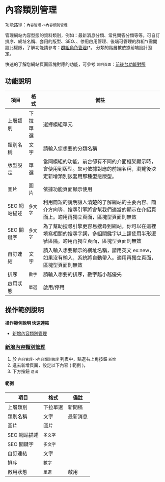 # 內容類別管理

功能路徑：`內容管理->內容類別管理`

管理網站內容型態的資料類別，例如：最新消息分類、常見問答分類等等。可自訂排序、網址名稱、套用的版型、SEO、、停用啟用管理、後端可管理的群組*(需開設此權限，了解功能請參考：[群組角色管理](/guide/role))*。
分類的階層數依據前端設計固定。

快速的了解您網站頁面區塊對應的功能，可參考 `說明頁面`：[前後台功能對照](/guide/site)



##  功能說明

| 項目  | 格式 | 備註 |
|---|---|---|
|上層類別|下拉單選|選擇模組單元|
|類別名稱|文字|請輸入您想要的分類名稱|
|版型設定|單選|當同模組的功能，前台卻有不同的介面框架顯示時，會使用到版型。您可依據對應的前端名稱，瀏覽後決定新增類別該套用那種型態版型。|
|圖片|圖片|依據功能頁面顯示使用|
|SEO 網站描述|`多文字`|利用簡短的說明讓人清楚的了解網站的主要內容、簡介方向等，搜尋引擎將會幫我們適當的顯示在介紹頁面上。適用再獨立頁面，區塊型頁面則無效|
|SEO 關鍵字|`多文字`|為了幫助搜尋引擎更容易搜尋到網站，你可以在這裡填寫相關的搜尋字詞，多組關鍵字以上請使用半形逗號區隔。適用再獨立頁面，區塊型頁面則無效|
|自訂連結|文字|請入輸入想要顯示的網址名稱，請用英文 ex:new，如果沒有輸入，系統將自動帶入。適用再獨立頁面，區塊型頁面則無效|
|排序|`數字`|請輸入想要的排序，數字越小越優先|
|啟用狀態|`單選`|啟用/停用|


##  操作範例說明

**操作範例說明 快速連結**

* [新增內容類別管理](/guide/article-category#新增內容類別管理)


### [新增內容類別管理](/guide/article-category#新增內容類別管理)

1. 於 `內容管理->內容類別管理` 列表中，點選右上角按鈕 `新增` 
2. 進去新增頁面，設定以下內容 ( 範例 )，
3. 下方按鈕 `送出`

#### 範例

| 項目  | 格式 | 備註 |
|---|---|---|
|上層類別|下拉單選|新聞稿|
|類別名稱|文字|最新消息|
|圖片|圖片||
|SEO 網站描述|`多文字`||
|SEO 關鍵字|`多文字`||
|自訂連結|文字||
|排序|`數字`||
|啟用狀態|`單選`|啟用|
